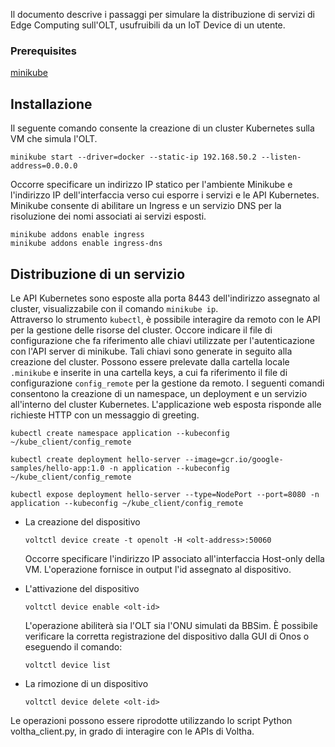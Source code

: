 Il documento descrive i passaggi per simulare la distribuzione di servizi di Edge Computing sull'OLT, usufruibili da un IoT Device di un utente.

### Prerequisites
[minikube](https://minikube.sigs.k8s.io/docs/start/)

## Installazione
Il seguente comando consente la creazione di un cluster Kubernetes sulla VM che simula l'OLT.
```
minikube start --driver=docker --static-ip 192.168.50.2 --listen-address=0.0.0.0
```
Occorre specificare un indirizzo IP statico per l'ambiente Minikube e l'indirizzo IP dell'interfaccia verso cui esporre i servizi e le API Kubernetes.
Minikube consente di abilitare un Ingress e un servizio DNS per la risoluzione dei nomi associati ai servizi esposti.
```
minikube addons enable ingress
minikube addons enable ingress-dns
```
## Distribuzione di un servizio
Le API Kubernetes sono esposte alla porta 8443 dell'indirizzo assegnato al cluster, visualizzabile con il comando `minikube ip`. \
Attraverso lo strumento `kubectl`, è possibile interagire da remoto con le API per la gestione delle risorse del cluster.
Occore indicare il file di configurazione che fa riferimento alle chiavi utilizzate per l'autenticazione con l'API server di minikube. Tali chiavi sono generate in seguito alla creazione del cluster. Possono essere prelevate dalla cartella locale `.minikube` e inserite in una cartella keys, a cui fa riferimento il file di configurazione `config_remote` per la gestione da remoto.
I seguenti comandi consentono la creazione di un namespace, un deployment e un servizio all'interno del cluster Kubernetes. L'applicazione web esposta risponde alle richieste HTTP con un messaggio di greeting.

```
kubectl create namespace application --kubeconfig ~/kube_client/config_remote
```
```
kubectl create deployment hello-server --image=gcr.io/google-samples/hello-app:1.0 -n application --kubeconfig ~/kube_client/config_remote
```
```
kubectl expose deployment hello-server --type=NodePort --port=8080 -n application --kubeconfig ~/kube_client/config_remote
```



- La creazione del dispositivo
  ```
  voltctl device create -t openolt -H <olt-address>:50060  
  ```
  Occorre specificare l'indirizzo IP associato all'interfaccia Host-only della VM. L'operazione fornisce in output l'id assegnato al dispositivo.

- L'attivazione del dispositivo
  ```
  voltctl device enable <olt-id>
  ```
  L'operazione abiliterà sia l'OLT sia l'ONU simulati da BBSim. È possibile verificare la corretta registrazione del dispositivo dalla GUI di Onos o eseguendo il comando:
  ```
  voltctl device list
  ```

- La rimozione di un dispositivo
  ```
  voltctl device delete <olt-id>
  ```
Le operazioni possono essere riprodotte utilizzando lo script Python voltha_client.py, in grado di interagire con le APIs di Voltha.


